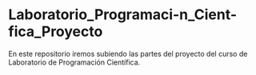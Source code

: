 # Laboratorio_Programaci-n_Cient-fica_Proyecto
En este repositorio iremos subiendo las partes del proyecto del curso de Laboratorio de Programación Científica. 
